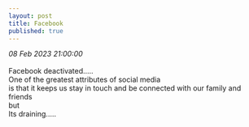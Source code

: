 ```yaml
---
layout: post
title: Facebook
published: true
---
```

_08 Feb 2023 21:00:00_
<br>
<br>
Facebook deactivated.....
<br>
One of the greatest attributes of social media 
<br>
is that it keeps us stay in touch and be connected with our family and friends
<br>
but
<br>
Its draining.....


